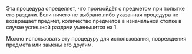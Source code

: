 ﻿Эта процедура определяет, что произойдёт с предметом при попытке его раздачи. Если ничего не выбрано либо указанная
процедура не возвращает предмет, количество предметов в изначальной стопке в случае успешной раздачи уменьшится на 1.

Можно использовать эту процедуру для использования, повреждения предмета или замены его другим.